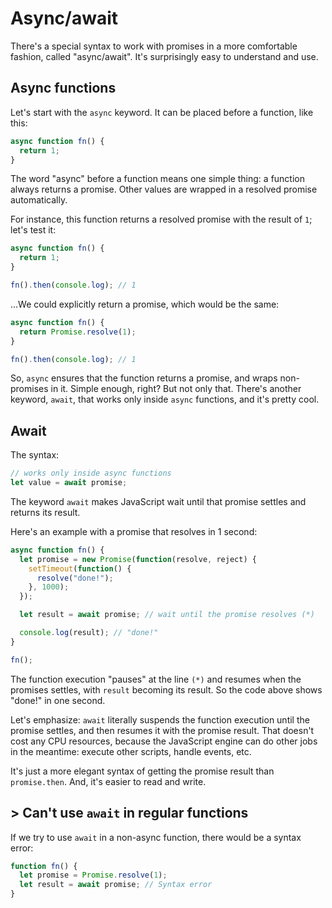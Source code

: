 # Async/await

There's a special syntax to work with promises in a more comfortable fashion, called "async/await". It's surprisingly easy to understand and use.

## Async functions

Let's start with the `async` keyword. It can be placed before a function, like this:

```js
async function fn() {
  return 1;
}
```

The word "async" before a function means one simple thing: a function always returns a promise. Other values are wrapped in a resolved promise automatically.

For instance, this function returns a resolved promise with the result of `1`; let's test it:

```js
async function fn() {
  return 1;
}

fn().then(console.log); // 1
```

...We could explicitly return a promise, which would be the same:

```js
async function fn() {
  return Promise.resolve(1);
}

fn().then(console.log); // 1
```

So, `async` ensures that the function returns a promise, and wraps non-promises in it. Simple enough, right? But not only that. There's another keyword, `await`, that works only inside `async` functions, and it's pretty cool.

## Await

The syntax:

```js
// works only inside async functions
let value = await promise;
```

The keyword `await` makes JavaScript wait until that promise settles and returns its result.

Here's an example with a promise that resolves in 1 second:

```js
async function fn() {
  let promise = new Promise(function(resolve, reject) {
    setTimeout(function() {
      resolve("done!");
    }, 1000);
  });

  let result = await promise; // wait until the promise resolves (*)

  console.log(result); // "done!"
}

fn();
```

The function execution "pauses" at the line `(*)` and resumes when the promises settles, with `result` becoming its result. So the code above shows "done!" in one second.

Let's emphasize: `await` literally suspends the function execution until the promise settles, and then resumes it with the promise result. That doesn't cost any CPU resources, because the JavaScript engine can do other jobs in the meantime: execute other scripts, handle events, etc.

It's just a more elegant syntax of getting the promise result than `promise.then`. And, it's easier to read and write.

## > Can't use `await` in regular functions

If we try to use `await` in a non-async function, there would be a syntax error:

```js
function fn() {
  let promise = Promise.resolve(1);
  let result = await promise; // Syntax error
}
```